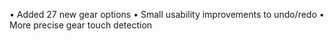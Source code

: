 • Added 27 new gear options
• Small usability improvements to undo/redo
• More precise gear touch detection
